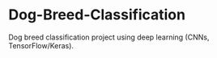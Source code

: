 # Dog-Breed-Classification
Dog breed classification project using deep learning (CNNs, TensorFlow/Keras).
